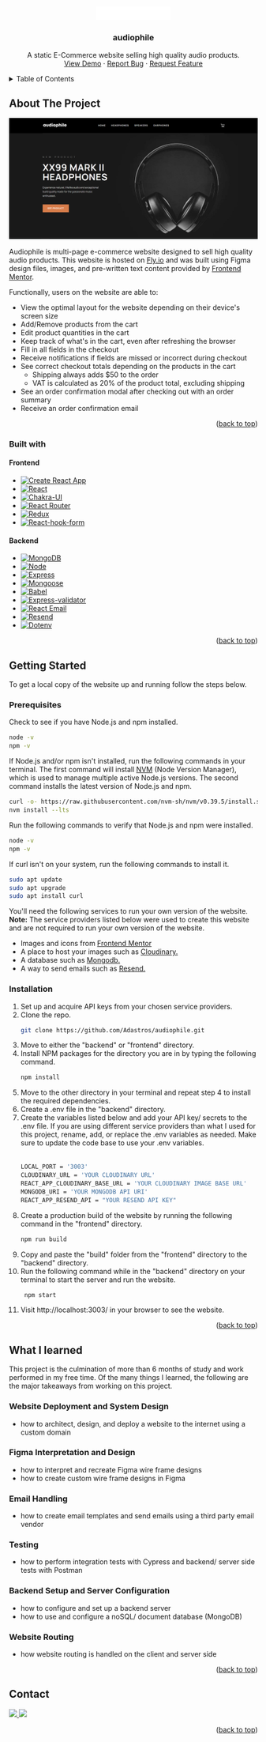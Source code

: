 <a name="readme-top"></a>

<!-- PROJECT LOGO -->
<br />
<div align="center">
  <a href="https://github.com/github_username/repo_name">
    <img src="images/logo.png" alt="Logo" width="150" height="auto">
  </a>

<h3 align="center">audiophile</h3>

  <p align="center">
    A static E-Commerce website selling high quality audio products.
    <br />
    <a href="https://audiophile.fan/">View Demo</a>
    ·
    <a href="https://github.com/Adastros/audiophile/issues">Report Bug</a>
    ·
    <a href="https://github.com/Adastros/audiophile/issues">Request Feature</a>
  </p>
</div>

<!-- TABLE OF CONTENTS -->
<details>
  <summary>Table of Contents</summary>
  <ol>
    <li>
      <a href="#about-the-project">About The Project</a>
      <ul>
        <li><a href="#built-with">Built With</a></li>
      </ul>
    </li>
    <li>
      <a href="#getting-started">Getting Started</a>
      <ul>
        <li><a href="#prerequisites">Prerequisites</a></li>
        <li><a href="#installation">Installation</a></li>
      </ul>
    </li>
    <li><a href="#usage">Usage</a></li>
    <li><a href="#contact">Contact</a></li>
  </ol>
</details>

<!-- ABOUT THE PROJECT -->

## About The Project

[![Product Name Screen Shot][product-screenshot]](https://audiophile-1.fly.dev/)

Audiophile is multi-page e-commerce website designed to sell high quality audio products. This website is hosted on [Fly.io](https://fly.io/) and was built using Figma design files, images, and pre-written text content provided by [Frontend Mentor](https://www.frontendmentor.io/challenges/audiophile-ecommerce-website-C8cuSd_wx).

Functionally, users on the website are able to:

- View the optimal layout for the website depending on their device's screen size
- Add/Remove products from the cart
- Edit product quantities in the cart
- Keep track of what's in the cart, even after refreshing the browser
- Fill in all fields in the checkout
- Receive notifications if fields are missed or incorrect during checkout
- See correct checkout totals depending on the products in the cart
  - Shipping always adds $50 to the order
  - VAT is calculated as 20% of the product total, excluding shipping
- See an order confirmation modal after checking out with an order summary
- Receive an order confirmation email

<p align="right">(<a href="#readme-top">back to top</a>)</p>

### Built with

#### Frontend

- [![Create React App][Create-react-app]][Create-react-app-url]
- [![React][React.js]][React-url]
- [![Chakra-UI][Chakra-UI]][Chakra-UI-url]
- [![React Router][React-router]][React-router-url]
- [![Redux][Redux]][Redux-url]
- [![React-hook-form][React-hook-form]][React-hook-form-url]

#### Backend

- [![MongoDB][MongoDB]][MongoDB-url]
- [![Node][Node.js]][Node-url]
- [![Express][Express.js]][Express-url]
- [![Mongoose][Mongoose]][Mongoose-url]
- [![Babel][Babel]][Babel-url]
- [![Express-validator][Express-validator]][Express-validator-url]
- [![React Email][React-email]][React-email-url]
- [![Resend][Resend]][Resend-url]
- [![Dotenv][Dotenv]][Dotenv-url]

<p align="right">(<a href="#readme-top">back to top</a>)</p>

<!-- GETTING STARTED -->

## Getting Started

To get a local copy of the website up and running follow the steps below.

### Prerequisites

Check to see if you have Node.js and npm installed.

```sh
node -v
npm -v
```

If Node.js and/or npm isn't installed, run the following commands in your terminal. The first command will install [NVM](https://github.com/nvm-sh/nvm) (Node Version Manager), which is used to manage multiple active Node.js versions. The second command installs the latest version of Node.js and npm.

```sh
curl -o- https://raw.githubusercontent.com/nvm-sh/nvm/v0.39.5/install.sh | bash
nvm install --lts
```

Run the following commands to verify that Node.js and npm were installed.

```sh
node -v
npm -v
```

If curl isn't on your system, run the following commands to install it.

```sh
sudo apt update
sudo apt upgrade
sudo apt install curl
```

You'll need the following services to run your own version of the website.
<br/>
<strong>Note:</strong> The service providers listed below were used to create this website and are not required to run your own version of the website.

- Images and icons from [Frontend Mentor](https://www.frontendmentor.io/challenges/audiophile-ecommerce-website-C8cuSd_wx)
- A place to host your images such as [Cloudinary.](https://cloudinary.com/)
- A database such as [Mongodb.](https://www.mongodb.com/)
- A way to send emails such as [Resend.](https://resend.com/)

### Installation

1. Set up and acquire API keys from your chosen service providers.
2. Clone the repo.
   ```sh
   git clone https://github.com/Adastros/audiophile.git
   ```
3. Move to either the "backend" or "frontend" directory.
4. Install NPM packages for the directory you are in by typing the following command.
   ```sh
   npm install
   ```
5. Move to the other directory in your terminal and repeat step 4 to install the required dependencies. 
6. Create a .env file in the "backend" directory.
7. Create the variables listed below and add your API key/ secrets to the .env file. If you are using different service providers than what I used for this project, rename, add, or replace the .env variables as needed. Make sure to update the code base to use your .env variables.
   <br/>
   <br/>
   ```sh
   LOCAL_PORT = '3003'
   CLOUDINARY_URL = 'YOUR CLOUDINARY URL'
   REACT_APP_CLOUDINARY_BASE_URL = 'YOUR CLOUDINARY IMAGE BASE URL'
   MONGODB_URI = 'YOUR MONGODB API URI'
   REACT_APP_RESEND_API = "YOUR RESEND API KEY"
   ```
8. Create a production build of the website by running the following command in the "frontend" directory.
   ```sh
   npm run build
   ```
9. Copy and paste the "build" folder from the "frontend" directory to the "backend" directory.
10. Run the following command while in the "backend" directory on your terminal to start the server and run the website.
    ```sh
     npm start
    ```
11. Visit http://localhost:3003/ in your browser to see the website.

<p align="right">(<a href="#readme-top">back to top</a>)</p>

<!-- What I learned -->

## What I learned

This project is the culmination of more than 6 months of study and work performed in my free time. Of the many things I learned, the following are the major takeaways from working on this project.

### Website Deployment and System Design
- how to architect, design, and deploy a website to the internet using a custom domain

### Figma Interpretation and Design
- how to interpret and recreate Figma wire frame designs 
- how to create custom wire frame designs in Figma

### Email Handling
- how to create email templates and send emails using a third party email vendor

### Testing
- how to perform integration tests with Cypress and backend/ server side tests with Postman

### Backend Setup and Server Configuration
- how to configure and set up a backend server
- how to use and configure a noSQL/ document database (MongoDB) 

### Website Routing
- how website routing is handled on the client and server side

<p align="right">(<a href="#readme-top">back to top</a>)</p>

<!-- CONTACT -->

## Contact

<a href="https://www.linkedin.com/in/dannydo562/">
  <img src = "https://img.shields.io/badge/LinkedIn-0077B5?style=for-the-badge&logo=linkedin&logoColor=white">
</a>
<a href="mailto:dannydo286@gmail.com">
  <img src="https://img.shields.io/badge/Gmail-D14836?style=for-the-badge&logo=gmail&logoColor=white">
</a>

<p align="right">(<a href="#readme-top">back to top</a>)</p>

<!-- MARKDOWN LINKS & IMAGES -->
<!-- https://www.markdownguide.org/basic-syntax/#reference-style-links -->

[product-screenshot]: images/homepage-screenshot.png

<!-- Frontend -->

[Create-react-app]: https://img.shields.io/badge/create%20react%20app-%23303846?style=for-the-badge&logo=createreactapp&logoColor=%2309D3AC
[Create-react-app-url]: https://create-react-app.dev/
[React.js]: https://img.shields.io/badge/React-20232A?style=for-the-badge&logo=react&logoColor=61DAFB
[React-url]: https://reactjs.org/
[Chakra-ui]: https://shields.io/badge/chakra--ui-%23E5E5E5?logo=chakraui&style=for-the-badge
[Chakra-ui-url]: https://chakra-ui.com/
[React-router]: https://img.shields.io/badge/react%20router-%23121212?style=for-the-badge&logo=reactrouter
[React-router-url]: https://reactrouter.com/en/main
[Redux]: https://img.shields.io/badge/redux-%23242526?style=for-the-badge&logo=redux&logoColor=%23764ABC
[Redux-url]: https://redux.js.org/
[React-hook-form]: https://img.shields.io/badge/react%20hook%20form-%23EC5990?style=for-the-badge&logo=reacthookform&logoColor=white
[React-hook-form-url]: https://react-hook-form.com/

<!-- Backend -->

[MongoDB]: https://img.shields.io/badge/mongodb-%23FFDAC6?style=for-the-badge&logo=mongodb&logoColor=%2347A248
[MongoDB-url]: https://www.mongodb.com/
[Node.js]: https://img.shields.io/badge/nodejs-%23233056?style=for-the-badge&logo=nodedotjs
[Node-url]: https://nodejs.org/en/
[Express.js]: https://img.shields.io/badge/express-grey?style=for-the-badge&logo=express
[Express-url]: https://expressjs.com/
[Mongoose]: https://img.shields.io/badge/mongoose-%23eee?style=for-the-badge&logo=mongoose&logoColor=%23880000
[Mongoose-url]: https://mongoosejs.com/
[Babel]: https://img.shields.io/badge/babel-%23323330?style=for-the-badge&logo=babel
[Babel-url]: https://babeljs.io/
[Express-validator]: https://img.shields.io/badge/express%20validator%20-%20%236a00b1?style=for-the-badge
[Express-validator-url]: https://express-validator.github.io/docs
[React-email]: https://img.shields.io/badge/react%20email-black?style=for-the-badge
[React-email-url]: https://react.email/
[Resend]: https://img.shields.io/badge/resend-black?style=for-the-badge
[Resend-url]: https://resend.com/
[Dotenv]: https://img.shields.io/badge/dotenv-black?style=for-the-badge&logo=dotenv&logoColor=%23ECD53F
[Dotenv-url]: https://www.dotenv.org/
